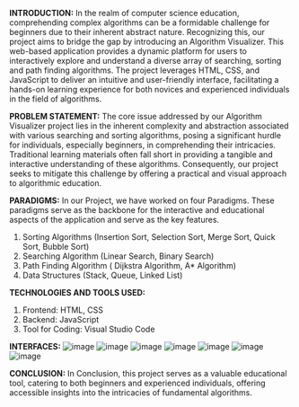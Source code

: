**INTRODUCTION:**
In the realm of computer science education, comprehending complex algorithms can be a formidable challenge for beginners due to their inherent abstract nature. Recognizing this, our project aims to bridge the gap by introducing an Algorithm Visualizer. This web-based application provides a dynamic platform for users to interactively explore and understand a diverse array of searching, sorting and path finding algorithms. The project leverages HTML, CSS, and JavaScript to deliver an intuitive and user-friendly interface, facilitating a hands-on learning experience for both novices and experienced individuals in the field of algorithms.

**PROBLEM STATEMENT:**
The core issue addressed by our Algorithm Visualizer project lies in the inherent complexity and abstraction associated with various searching and sorting algorithms, posing a significant hurdle for individuals, especially beginners, in comprehending their intricacies. Traditional learning materials often fall short in providing a tangible and interactive understanding of these algorithms. Consequently, our project seeks to mitigate this challenge by offering a practical and visual approach to algorithmic education. 

**PARADIGMS:**
In our Project, we have worked on four Paradigms. These paradigms serve as the backbone for the interactive and educational aspects of the application and serve as the key features.
1. Sorting Algorithms (Insertion Sort, Selection Sort, Merge Sort, Quick Sort, Bubble Sort)
2. Searching Algorithm (Linear Search, Binary Search)
3. Path Finding Algorithm ( Dijkstra Algorithm, A* Algorithm)
4. Data Structures (Stack, Queue, Linked List)

**TECHNOLOGIES AND TOOLS USED:**
1. Frontend: HTML, CSS
2. Backend: JavaScript
3. Tool for Coding: Visual Studio Code

**INTERFACES:**
![image](https://github.com/SarahQasim29/DSAAlgoVisualizer_Web/assets/170097314/06a3af2e-ce92-481b-b739-13d80b44b889)
![image](https://github.com/SarahQasim29/DSAAlgoVisualizer_Web/assets/170097314/5b6e1ec1-c296-4aee-baa1-1182fac429d7)
![image](https://github.com/SarahQasim29/DSAAlgoVisualizer_Web/assets/170097314/866b59ff-6310-4624-87a6-6bfd6fc4dc56)
![image](https://github.com/SarahQasim29/DSAAlgoVisualizer_Web/assets/170097314/28a39425-edbd-4934-9fef-ed66f2491182)
![image](https://github.com/SarahQasim29/DSAAlgoVisualizer_Web/assets/170097314/755f7d49-931e-41ea-a79c-c05d552a9168)
![image](https://github.com/SarahQasim29/DSAAlgoVisualizer_Web/assets/170097314/14cd9a23-2b7c-4f66-8573-ec50ea117a76)
![image](https://github.com/SarahQasim29/DSAAlgoVisualizer_Web/assets/170097314/73c95566-dbf0-48e8-b728-165f79474ea9)

**CONCLUSION:**
In Conclusion, this project serves as a valuable educational tool, catering to both beginners and experienced individuals, offering accessible insights into the intricacies of fundamental algorithms.
